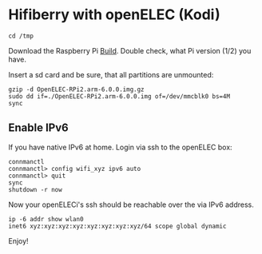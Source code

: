 # Hifiberry with openELEC (Kodi)

	cd /tmp

Download the Raspberry Pi [Build](http://openelec.tv/get-openelec). Double
check, what Pi version (1/2) you have.

Insert a sd card and be sure, that all partitions are unmounted:

	gzip -d OpenELEC-RPi2.arm-6.0.0.img.gz
	sudo dd if=./OpenELEC-RPi2.arm-6.0.0.img of=/dev/mmcblk0 bs=4M
	sync

## Enable IPv6

If you have native IPv6 at home. Login via ssh to the openELEC box:

	connmanctl
	connmanctl> config wifi_xyz ipv6 auto
	connmanctl> quit
	sync
	shutdown -r now

Now your openELECi's ssh should be reachable over the via IPv6 address.

	ip -6 addr show wlan0
	inet6 xyz:xyz:xyz:xyz:xyz:xyz:xyz:xyz/64 scope global dynamic 

Enjoy!
